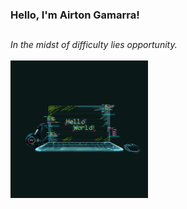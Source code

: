<h3> Hello, I'm Airton Gamarra!</h3>  
   
           

   
   
## 

 <i>In the midst of difficulty lies opportunity. </i> <br> <br>
 <img src="https://github.com/Airtongamarra/Airtongamarra/blob/master/imagem1.gif" width="220">

##
  
 
